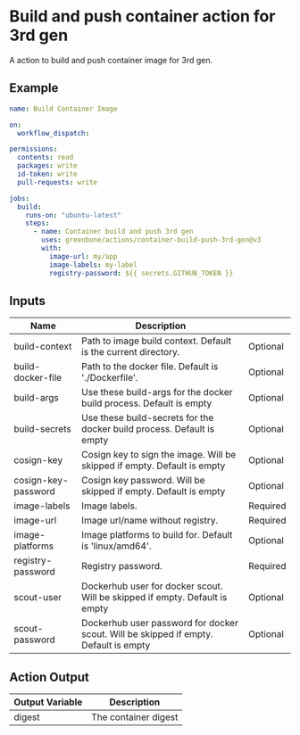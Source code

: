 # Build and push container action for 3rd gen

A action to build and push container image for 3rd gen.

## Example

```yml
name: Build Container Image

on:
  workflow_dispatch:

permissions:
  contents: read
  packages: write
  id-token: write
  pull-requests: write

jobs:
  build:
    runs-on: "ubuntu-latest"
    steps:
      - name: Container build and push 3rd gen
        uses: greenbone/actions/container-build-push-3rd-gen@v3
        with:
          image-url: my/app
          image-labels: my-label
          registry-password: ${{ secrets.GITHUB_TOKEN }}
```

## Inputs

| Name                | Description                                                                          |          |
|---------------------|--------------------------------------------------------------------------------------|----------|
| build-context       | Path to image build context. Default is the current directory.                       | Optional |
| build-docker-file   | Path to the docker file. Default is './Dockerfile'.                                  | Optional |
| build-args          | Use these build-args for the docker build process. Default is empty                  | Optional |
| build-secrets       | Use these build-secrets for the docker build process. Default is empty               | Optional |
| cosign-key          | Cosign key to sign the image. Will be skipped if empty. Default is empty             | Optional |
| cosign-key-password | Cosign key password. Will be skipped if empty. Default is empty                      | Optional |
| image-labels        | Image labels.                                                                        | Required |
| image-url           | Image url/name without registry.                                                     | Required |
| image-platforms     | Image platforms to build for. Default is 'linux/amd64'.                              | Optional |
| registry-password   | Registry password.                                                                   | Required |
| scout-user          | Dockerhub user for docker scout. Will be skipped if empty. Default is empty          | Optional |
| scout-password      | Dockerhub user password for docker scout. Will be skipped if empty. Default is empty | Optional |

## Action Output

| Output Variable | Description          |
|-----------------|----------------------|
| digest          | The container digest |
